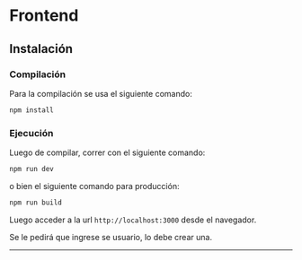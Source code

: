 # Frontend

## Instalación

### Compilación

Para la compilación se usa el siguiente comando:

```sh
npm install
```

### Ejecución

Luego de compilar, correr con el siguiente comando:

```sh
npm run dev
```

o bien el siguiente comando para producción:

```sh
npm run build
```

Luego acceder a la url `http://localhost:3000` desde el navegador.

Se le pedirá que ingrese se usuario, lo debe crear una.

----